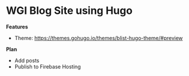 # WGI Blog Site using Hugo

**Features**

- Theme: https://themes.gohugo.io/themes/blist-hugo-theme/#preview

**Plan**

- Add posts
- Publish to Firebase Hosting
